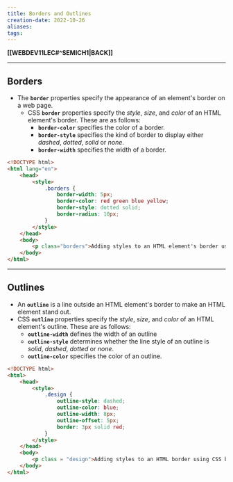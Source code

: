 ```yaml
---
title: Borders and Outlines
creation-date: 2022-10-26
aliases:
tags:
---
```

**[[WEBDEV11LEC#^SEMICH1|BACK]]**

---
## Borders
- The **`border`** properties specify the appearance of an element's border on a web page.
	- CSS **`border`** properties specify the *style*, *size*, and *color* of an HTML element's border. These are as follows:
		- **`border-color`** specifies the color of a border.
		- **`border-style`** specifies the kind of border to display either *dashed*, *dotted*, *solid* or *none*.
		- **`border-width`** specifies the width of a border.

```HTML CSS
<!DOCTYPE html>
<html lang="en">
	<head>
		<style>
			.borders {
				border-width: 5px;
				border-color: red green blue yellow;
				border-style: dotted solid;
				border-radius: 10px;
			}
		</style>
	</head>
	<body>
		<p class="borders">Adding styles to an HTML element's border using CSS border properties.</p>
	</body>
</html>
```

---
## Outlines
- An **`outline`** is a line outside an HTML element's border to make an HTML element stand out.
- CSS **`outline`** properties specify the *style*, *size*, and *color* of an HTML element's outline. These are as follows:
	- **`outline-width`** defines the width of an outline
	- **`outline-style`** determines whether the line style of an outline is *solid*, *dashed*, *dotted* or *none*.
	- **`outline-color`** specifies the color of an outline.

```HTML CSS
<!DOCTYPE html>
<html>
    <head>
        <style>
            .design {
                outline-style: dashed;
                outline-color: blue;
                outline-width: 8px;
                outline-offset: 5px;
                border: 3px solid red;  
            }
        </style>
    </head>
    <body>
        <p class = "design">Adding styles to an HTML border using CSS border and outline properties.</p>
    </body>
</html>
```